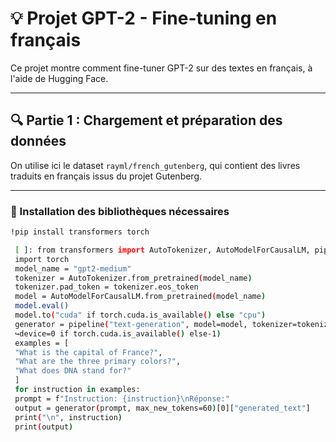 # 💡 Projet GPT-2 - Fine-tuning en français

Ce projet montre comment fine-tuner GPT-2 sur des textes en français, à l'aide de Hugging Face.

---

## 🔍 Partie 1 : Chargement et préparation des données

On utilise ici le dataset `rayml/french_gutenberg`, qui contient des livres traduits en français issus du projet Gutenberg.

---

### 🧪 Installation des bibliothèques nécessaires

```bash
!pip install transformers torch

 [ ]: from transformers import AutoTokenizer, AutoModelForCausalLM, pipeline
 import torch
 model_name = "gpt2-medium"
 tokenizer = AutoTokenizer.from_pretrained(model_name)
 tokenizer.pad_token = tokenizer.eos_token
 model = AutoModelForCausalLM.from_pretrained(model_name)
 model.eval()
 model.to("cuda" if torch.cuda.is_available() else "cpu")
 generator = pipeline("text-generation", model=model, tokenizer=tokenizer,␣
 ↪device=0 if torch.cuda.is_available() else-1)
 examples = [
 "What is the capital of France?",
 "What are the three primary colors?",
 "What does DNA stand for?"
 ]
 for instruction in examples:
 prompt = f"Instruction: {instruction}\nRéponse:"
 output = generator(prompt, max_new_tokens=60)[0]["generated_text"]
 print("\n", instruction)
 print(output)
